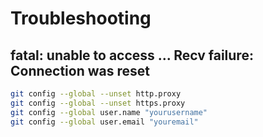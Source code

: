 # Troubleshooting

## fatal: unable to access ... Recv failure: Connection was reset

```bash
git config --global --unset http.proxy
git config --global --unset https.proxy
git config --global user.name "yourusername"
git config --global user.email "youremail"
```
